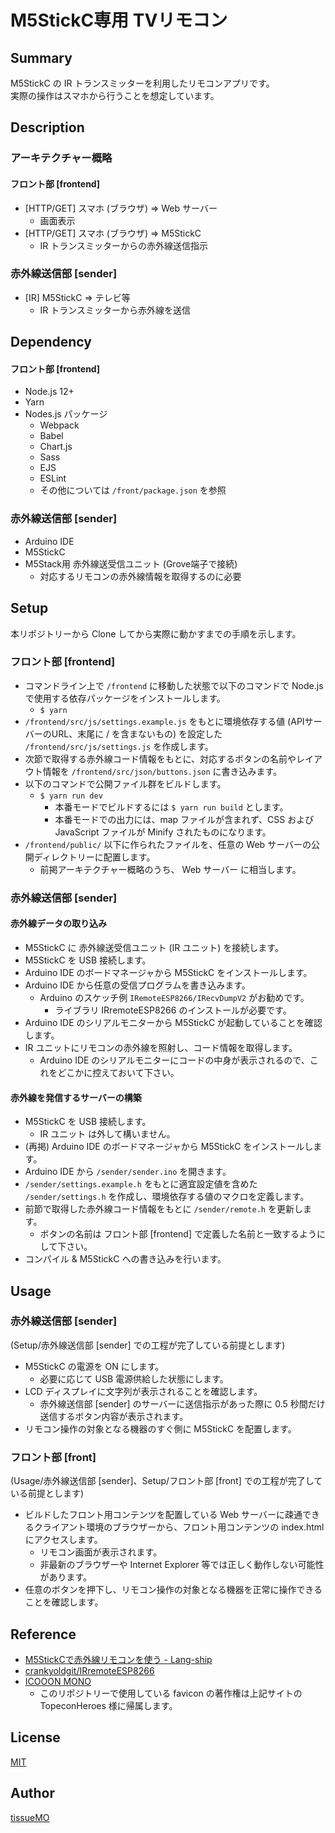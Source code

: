 # M5StickC専用 TVリモコン

## Summary

M5StickC の IR トランスミッターを利用したリモコンアプリです。  
実際の操作はスマホから行うことを想定しています。  


## Description

### アーキテクチャー概略

#### フロント部 [frontend]

- [HTTP/GET] スマホ (ブラウザ) => Web サーバー
    - 画面表示
- [HTTP/GET] スマホ (ブラウザ) => M5StickC
    - IR トランスミッターからの赤外線送信指示


### 赤外線送信部 [sender]

- [IR] M5StickC => テレビ等
    - IR トランスミッターから赤外線を送信


## Dependency

#### フロント部 [frontend]

- Node.js 12+
- Yarn
- Nodes.js パッケージ
    - Webpack
    - Babel
    - Chart.js
    - Sass
    - EJS
    - ESLint
    - その他については `/front/package.json` を参照


### 赤外線送信部 [sender]

- Arduino IDE
- M5StickC
- M5Stack用 赤外線送受信ユニット (Grove端子で接続)
    - 対応するリモコンの赤外線情報を取得するのに必要


## Setup

本リポジトリーから Clone してから実際に動かすまでの手順を示します。  

### フロント部 [frontend]

- コマンドライン上で `/frontend` に移動した状態で以下のコマンドで Node.js で使用する依存パッケージをインストールします。
    - `$ yarn`
- `/frontend/src/js/settings.example.js` をもとに環境依存する値 (APIサーバーのURL、末尾に / を含まないもの) を設定した `/frontend/src/js/settings.js` を作成します。
- 次節で取得する赤外線コード情報をもとに、対応するボタンの名前やレイアウト情報を `/frontend/src/json/buttons.json` に書き込みます。
- 以下のコマンドで公開ファイル群をビルドします。
    - `$ yarn run dev`
        - 本番モードでビルドするには `$ yarn run build` とします。
        - 本番モードでの出力には、map ファイルが含まれず、CSS および JavaScript ファイルが Minify されたものになります。
- `/frontend/public/` 以下に作られたファイルを、任意の Web サーバーの公開ディレクトリーに配置します。
    - 前掲アーキテクチャー概略のうち、 Web サーバー に相当します。


### 赤外線送信部 [sender]

#### 赤外線データの取り込み

- M5StickC に 赤外線送受信ユニット (IR ユニット) を接続します。
- M5StickC を USB 接続します。
- Arduino IDE のボードマネージャから M5StickC をインストールします。
- Arduino IDE から任意の受信プログラムを書き込みます。
    - Arduino のスケッチ例 `IRemoteESP8266/IRecvDumpV2` がお勧めです。
        - ライブラリ IRremoteESP8266 のインストールが必要です。
- Arduino IDE のシリアルモニターから M5StickC が起動していることを確認します。
- IR ユニットにリモコンの赤外線を照射し、コード情報を取得します。
    - Arduino IDE のシリアルモニターにコードの中身が表示されるので、これをどこかに控えておいて下さい。


#### 赤外線を発信するサーバーの構築

- M5StickC を USB 接続します。
    - IR ユニット は外して構いません。
- (再掲) Arduino IDE のボードマネージャから M5StickC をインストールします。
- Arduino IDE から `/sender/sender.ino` を開きます。
- `/sender/settings.example.h` をもとに適宜設定値を含めた `/sender/settings.h` を作成し、環境依存する値のマクロを定義します。
- 前節で取得した赤外線コード情報をもとに `/sender/remote.h` を更新します。
    - ボタンの名前は フロント部 [frontend] で定義した名前と一致するようにして下さい。
- コンパイル & M5StickC への書き込みを行います。


## Usage

### 赤外線送信部 [sender]

(Setup/赤外線送信部 [sender] での工程が完了している前提とします)

- M5StickC の電源を ON にします。
    - 必要に応じて USB 電源供給した状態にします。
- LCD ディスプレイに文字列が表示されることを確認します。
    - 赤外線送信部 [sender] のサーバーに送信指示があった際に 0.5 秒間だけ送信するボタン内容が表示されます。
- リモコン操作の対象となる機器のすぐ側に M5StickC を配置します。


### フロント部 [front]

(Usage/赤外線送信部 [sender]、Setup/フロント部 [front] での工程が完了している前提とします)

- ビルドしたフロント用コンテンツを配置している Web サーバーに疎通できるクライアント環境のブラウザーから、フロント用コンテンツの index.html にアクセスします。
    - リモコン画面が表示されます。
    - 非最新のブラウザーや Internet Explorer 等では正しく動作しない可能性があります。
- 任意のボタンを押下し、リモコン操作の対象となる機器を正常に操作できることを確認します。


## Reference

- [M5StickCで赤外線リモコンを使う - Lang-ship](https://lang-ship.com/blog/work/m5stickc-ir/)
- [crankyoldgit/IRremoteESP8266](https://github.com/crankyoldgit/IRremoteESP8266)
- [ICOOON MONO](https://icooon-mono.com/)
    - このリポジトリーで使用している favicon の著作権は上記サイトの TopeconHeroes 様に帰属します。
    

## License

[MIT](LICENSE.md)


## Author

[tissueMO](https://github.com/tissueMO)
